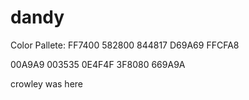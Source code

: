 # dandy

Color Pallete:
FF7400
582800
844817
D69A69
FFCFA8

00A9A9
003535
0E4F4F
3F8080
669A9A

crowley was here
